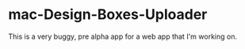 mac-Design-Boxes-Uploader
=========================
This is a very buggy, pre alpha app for a web app that I'm working on.
